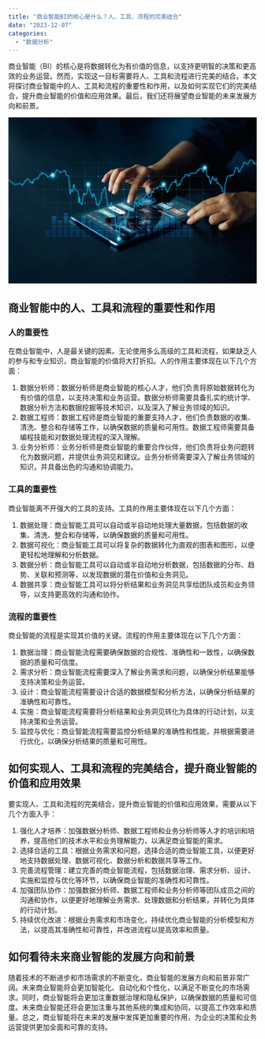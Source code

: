 ```yaml
---
title: "商业智能BI的核心是什么？人、工具、流程的完美结合"
date: "2023-12-07"
categories: 
  - "数据分析"
---
```


商业智能（BI）的核心是将数据转化为有价值的信息，以支持更明智的决策和更高效的业务运营。然而，实现这一目标需要将人、工具和流程进行完美的结合。本文将探讨商业智能中的人、工具和流程的重要性和作用，以及如何实现它们的完美结合，提升商业智能的价值和应用效果。最后，我们还将展望商业智能的未来发展方向和前景。

![ROI3.png](images/1658325361-roi3-png.png)

## 商业智能中的人、工具和流程的重要性和作用

### 人的重要性

在商业智能中，人是最关键的因素。无论使用多么高级的工具和流程，如果缺乏人的参与和专业知识，商业智能的价值将大打折扣。人的作用主要体现在以下几个方面：

1. 数据分析师：数据分析师是商业智能的核心人才，他们负责将原始数据转化为有价值的信息，以支持决策和业务运营。数据分析师需要具备扎实的统计学、数据分析方法和数据挖掘等技术知识，以及深入了解业务领域的知识。
2. 数据工程师：数据工程师是商业智能的重要支持人才，他们负责数据的收集、清洗、整合和存储等工作，以确保数据的质量和可用性。数据工程师需要具备编程技能和对数据处理流程的深入理解。
3. 业务分析师：业务分析师是商业智能的重要合作伙伴，他们负责将业务问题转化为数据问题，并提供业务洞见和建议。业务分析师需要深入了解业务领域的知识，并具备出色的沟通和协调能力。

### 工具的重要性

商业智能离不开强大的工具的支持。工具的作用主要体现在以下几个方面：

1. 数据处理：商业智能工具可以自动或半自动地处理大量数据，包括数据的收集、清洗、整合和存储等，以确保数据的质量和可用性。
2. 数据可视化：商业智能工具可以将复杂的数据转化为直观的图表和图形，以便更轻松地理解和分析数据。
3. 数据分析：商业智能工具可以自动或半自动地分析数据，包括数据的分布、趋势、关联和预测等，以发现数据的潜在价值和业务洞见。
4. 数据共享：商业智能工具可以将分析结果和业务洞见共享给团队成员和业务领导，以支持更高效的沟通和协作。

### 流程的重要性

商业智能的流程是实现其价值的关键。流程的作用主要体现在以下几个方面：

1. 数据治理：商业智能流程需要确保数据的合规性、准确性和一致性，以确保数据的质量和可信度。
2. 需求分析：商业智能流程需要深入了解业务需求和问题，以确保分析结果能够支持决策和业务运营。
3. 设计：商业智能流程需要设计合适的数据模型和分析方法，以确保分析结果的准确性和可靠性。
4. 实施：商业智能流程需要将分析结果和业务洞见转化为具体的行动计划，以支持决策和业务运营。
5. 监控与优化：商业智能流程需要监控分析结果的准确性和性能，并根据需要进行优化，以确保分析结果的质量和可用性。

## 如何实现人、工具和流程的完美结合，提升商业智能的价值和应用效果

要实现人、工具和流程的完美结合，提升商业智能的价值和应用效果，需要从以下几个方面入手：

1. 强化人才培养：加强数据分析师、数据工程师和业务分析师等人才的培训和培养，提高他们的技术水平和业务理解能力，以满足商业智能的需求。
2. 选择合适的工具：根据业务需求和问题，选择合适的商业智能工具，以便更好地支持数据处理、数据可视化、数据分析和数据共享等工作。
3. 完善流程管理：建立完善的商业智能流程，包括数据治理、需求分析、设计、实施和监控与优化等环节，以确保商业智能的准确性和可靠性。
4. 加强团队协作：加强数据分析师、数据工程师和业务分析师等团队成员之间的沟通和协作，以便更好地理解业务需求、处理数据和分析结果，并转化为具体的行动计划。
5. 持续优化改进：根据业务需求和市场变化，持续优化商业智能的分析模型和方法，以提高其准确性和可靠性，并改进流程以提高效率和质量。

## 如何看待未来商业智能的发展方向和前景

随着技术的不断进步和市场需求的不断变化，商业智能的发展方向和前景非常广阔。未来商业智能将会更加智能化、自动化和个性化，以满足不断变化的市场需求。同时，商业智能将会更加注重数据治理和隐私保护，以确保数据的质量和可信度。未来商业智能还将会更加注重与其他系统的集成和协同，以提高工作效率和质量。总之，商业智能将在未来的发展中发挥更加重要的作用，为企业的决策和业务运营提供更加全面和可靠的支持。
